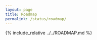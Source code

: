 ```yaml
---
layout: page
title: Roadmap
permalink: /status/roadmap/
---
```


{% include_relative ../../ROADMAP.md %}